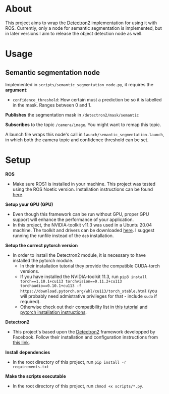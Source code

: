 # About
This project aims to wrap the [Detectron2](https://github.com/facebookresearch/detectron2) implementation  for using it with ROS. Currently, only a node for semantic segmentation is implemented, but in later versions I aim to release the object detection node as well.

# Usage

## Semantic segmentation node
Implemented in `scripts/semantic_segmentation_node.py`, it requires the **argument**:
* `confidence_threshold`: How certain must a prediction be so it is labelled in the mask. Ranges between 0 and 1.

**Publishes** the segmentation mask in `/detectron2/mask/semantic`

**Subscribes** to the topic `/camera/image`. You might want to remap this topic. 

A launch file wraps this node's call in `launch/semantic_segmentation.launch`, in which both the camera topic and confidence threshold can be set.

# Setup
**ROS**
* Make sure ROS1 is installed in your machine. This project was tested using the ROS Noetic version. Installation instructions can be found [here](http://wiki.ros.org/noetic/Installation).

**Setup your GPU (GPU)**
* Even though this framework can be run without GPU, proper GPU support will enhance the performance of your application.
* In this project, the NVIDIA-toolkit v11.3 was used in a Ubuntu 20.04 machine. The toolkit and drivers can be downloaded [here](https://developer.nvidia.com/cuda-11.3.0-download-archive?target_os=Linux&target_arch=x86_64&Distribution=Ubuntu&target_version=20.04&target_type=runfile_local). I suggest running the runfile instead of the `deb` installation.

**Setup the correct pytorch version**
* In order to install the Detectron2 module, it is necessary to have installed the pytorch module.
  * In their installation tutorial they provide the compatible CUDA-torch versions. 
  * If you have installed the NVIDIA-toolkit 11.3, run `pip3 install torch==1.10.1+cu113 torchvision==0.11.2+cu113 torchaudio==0.10.1+cu113 -f https://download.pytorch.org/whl/cu113/torch_stable.html` (you will probably need admistrative privileges for that - include `sudo` if required). 
  * Otherwise check out their compatibility list in [this tutorial](https://detectron2.readthedocs.io/en/latest/tutorials/install.html) and [pytorch installation instructions](https://pytorch.org/get-started/locally/).

**Detectron2**
* This project's based upon the [Detectron2](https://github.com/facebookresearch/detectron2) framework developped by Facebook. Follow their installation and configuration instructions from [this link](https://detectron2.readthedocs.io/en/latest/tutorials/install.html).

**Install dependencies**
* In the root directory of this project, run `pip install -r requirements.txt`

**Make the scripts executable**
* In the root directory of this project, run `chmod +x scripts/*.py`.
